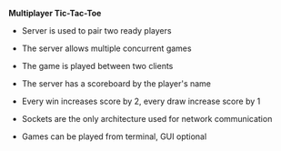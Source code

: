 **Multiplayer Tic-Tac-Toe**

- Server is used to pair two ready players

- The server allows multiple concurrent games

- The game is played between two clients

- The server has a scoreboard by the player's name

- Every win increases score by 2, every draw increase score by 1

- Sockets are the only architecture used for network communication

- Games can be played from terminal, GUI optional










